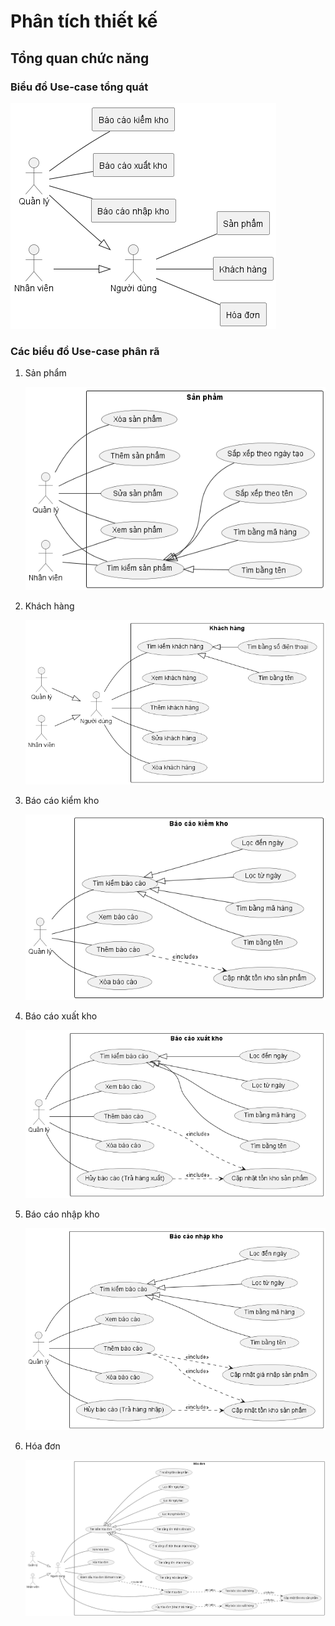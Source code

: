 # Phân tích thiết kế

## Tổng quan chức năng

### Biểu đồ Use-case tổng quát

![Biểu đồ use-case tổng quát](usecase/General/General.png)

### Các biểu đồ Use-case phân rã

1. Sản phẩm

   ![Biểu đồ use-case sản phẩm](usecase/Product/Product.png)

1. Khách hàng

   ![Biểu đồ use-case khách hàng](usecase/Client/Client.png)

1. Báo cáo kiểm kho

   ![Biểu đồ use-case báo cáo kiểm kho](usecase/AuditReport/AuditReport.png)

1. Báo cáo xuất kho

   ![Biểu đồ use-case báo cáo xuất kho](usecase/ExportReport/ExportReport.png)

1. Báo cáo nhập kho

   ![Biểu đồ use-case báo cáo nhập kho](usecase/ImportReport/ImportReport.png)

1. Hóa đơn

   ![Biểu đồ use-case hóa đơn](usecase/Invoice/Invoice.png)
